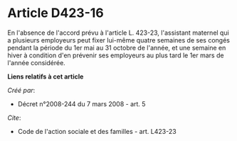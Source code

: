 # Article D423-16

En l'absence de l'accord prévu à l'article L. 423-23, l'assistant maternel qui a plusieurs employeurs peut fixer lui-même
quatre semaines de ses congés pendant la période du 1er mai au 31 octobre de l'année, et une semaine en hiver à condition
d'en prévenir ses employeurs au plus tard le 1er mars de l'année considérée.

**Liens relatifs à cet article**

_Créé par_:

  - Décret n°2008-244 du 7 mars 2008 - art. 5

_Cite_:

  - Code de l'action sociale et des familles - art. L423-23
